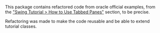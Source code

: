 This package contains refactored code from oracle official examples,
from the ["Swing Tutorial > How to Use Tabbed Panes"][link] section, to be precise.

Refactoring was made to make the code reusable and be able to extend tutorial classes.

[link]: http://docs.oracle.com/javase/tutorial/uiswing/components/tabbedpane.html
  "How to Use Tabbed Panes"
